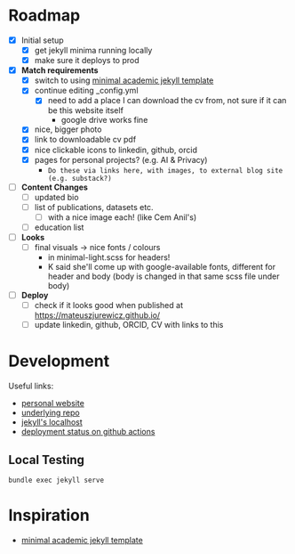 
# Roadmap
- [x] Initial setup
  - [x] get jekyll minima running locally
  - [x] make sure it deploys to prod
- [x] **Match requirements**
  - [x] switch to using [minimal academic jekyll template](https://minimal-light-theme.yliu.me/?ref=jekyll-themes.com)
  - [x] continue editing _config.yml
    - [x] need to add a place I can download the cv from, not sure if it can be this website itself
      - google drive works fine
  - [x] nice, bigger photo
  - [x] link to downloadable cv pdf
  - [x] nice clickable icons to linkedin, github, orcid
  - [x] pages for personal projects? (e.g. AI & Privacy)
    - `Do these via links here, with images, to external blog site (e.g. substack?)`
- [ ] **Content Changes**
  - [ ] updated bio
  - [ ] list of publications, datasets etc.
    - [ ] with a nice image each! (like Cem Anil's)
  - [ ] education list
- [ ] **Looks**
  - [ ] final visuals -> nice fonts / colours
    - in minimal-light.scss for headers!
    - K said she'll come up with google-available fonts, different for header and body (body is changed in that same scss file under body)
- [ ] **Deploy**
  - [ ] check if it looks good when published at https://mateuszjurewicz.github.io/
  - [ ] update linkedin, github, ORCID, CV with links to this

# Development
Useful links:
  - [personal website](https://mateuszjurewicz.github.io/)
  - [underlying repo](https://github.com/mateuszjurewicz/mateuszjurewicz.github.io)
  - [jekyll's localhost](http://127.0.0.1:4000/)
  - [deployment status on github actions](https://github.com/mateuszjurewicz/mateuszjurewicz.github.io/actions)

## Local Testing
`bundle exec jekyll serve`

# Inspiration
- [minimal academic jekyll template](https://minimal-light-theme.yliu.me/?ref=jekyll-themes.com)
